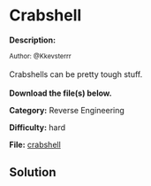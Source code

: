# Crabshell

**Description:**

<small>Author: @Kkevsterrr</small><br><br>Crabshells can be pretty tough stuff.  <br><br> <b>Download the file(s) below.</b>


**Category:** Reverse Engineering

**Difficulty:** hard

**File:** [crabshell](crabshell)

## Solution
